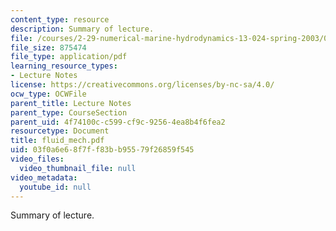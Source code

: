 ```yaml
---
content_type: resource
description: Summary of lecture.
file: /courses/2-29-numerical-marine-hydrodynamics-13-024-spring-2003/03f0a6e68f7ff83bb95579f26859f545_fluid_mech.pdf
file_size: 875474
file_type: application/pdf
learning_resource_types:
- Lecture Notes
license: https://creativecommons.org/licenses/by-nc-sa/4.0/
ocw_type: OCWFile
parent_title: Lecture Notes
parent_type: CourseSection
parent_uid: 4f74100c-c599-cf9c-9256-4ea8b4f6fea2
resourcetype: Document
title: fluid_mech.pdf
uid: 03f0a6e6-8f7f-f83b-b955-79f26859f545
video_files:
  video_thumbnail_file: null
video_metadata:
  youtube_id: null
---
```

Summary of lecture.